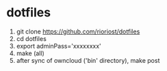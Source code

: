 # dotfiles

1. git clone https://github.com/rioriost/dotfiles
2. cd dotfiles
3. export adminPass='xxxxxxxx'
4. make (all)
5. after sync of owncloud ('bin' directory), make post
